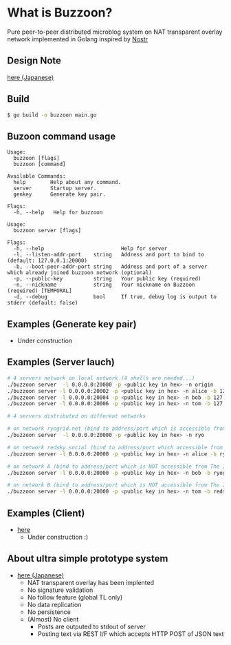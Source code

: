 # What is Buzzoon?
Pure peer-to-peer distributed microblog system on NAT transparent overlay network implemented in Golang inspired by [Nostr](https://en.wikipedia.org/wiki/Nostr)

## Design Note
[here (Japanese)](https://gist.github.com/ryogrid/0ba0d825c3bb840dffa519c5ab91d4ff)

## Build
```bash
$ go build -o buzzoon main.go
```

## Buzoon command usage
```
Usage:
  buzzoon [flags]
  buzzoon [command]

Available Commands:
  help        Help about any command.
  server      Startup server.
  genkey      Generate key pair.

Flags:
  -h, --help   Help for buzzoon
```

```
Usage:
  buzzoon server [flags]

Flags:
  -h, --help                         Help for server
  -l, --listen-addr-port    string   Address and port to bind to (default: 127.0.0.1:20000)
  -b, --boot-peer-addr-port string   Address and port of a server which already joined buzzoon network (optional)
  -p, --public-key          string   Your public key (required)
  -n, --nickname            string   Your nickname on Buzzoon (required) [TEMPORAL]
  -d, --debug               bool     If true, debug log is output to stderr (default: false)
```

## Examples (Generate key pair)
- Under construction

## Examples (Server lauch)
```bash
# 4 servers network on local network (4 shells are needed...)
./buzzoon server  -l 0.0.0.0:20000 -p <public key in hex> -n origin
./buzzoon server -l 0.0.0.0:20002 -p <public key in hex> -n alice -b 127.0.0.1:20000 
./buzzoon server -l 0.0.0.0:20004 -p <public key in hex> -n bob -b 127.0.0.1:20002
./buzzoon server -l 0.0.0.0:20006 -p <public key in hex> -n tom -b 127.0.0.1:20000
```

```bash
# 4 servers distributed on different networks

# on network ryogrid.net (bind to address/port which is accessible from The Internet)
./buzzoon server  -l 0.0.0.0:20000 -p <public key in hex> -n ryo

# on network redsky.social (bind to address/port which accessible from The Internet)
./buzzoon server -l 0.0.0.0:20000 -p <public key in hex> -n alice -b ryogrid.net:20000 

# on network A (bind to address/port which is NOT accessible from The Internet)
./buzzoon server -l 0.0.0.0:20000 -p <public key in hex> -n bob -b ryogrid.net:20000

# on network B (bind to address/port which is NOT accessible from The Internet)
./buzzoon server -l 0.0.0.0:20000 -p <public key in hex> -n tom -b redsky.social:20000
```

## Examples (Client)
- [here](https://github.com/ryogrid/flustr-for-buzzoon/tree/for-buzzoon)
  - Under construction :)

## About ultra simple prototype system
- [here (Japanese)](https://ryogrid.hatenablog.com/entry/2024/02/14/225619)
  - NAT transparent overlay has been implented
  - No signature validation
  - No follow feature (global TL only)
  - No data replication
  - No persistence
  - (Almost) No client
    - Posts are outputed to stdout of server
    - Posting text via REST I/F which accepts HTTP POST of JSON text

